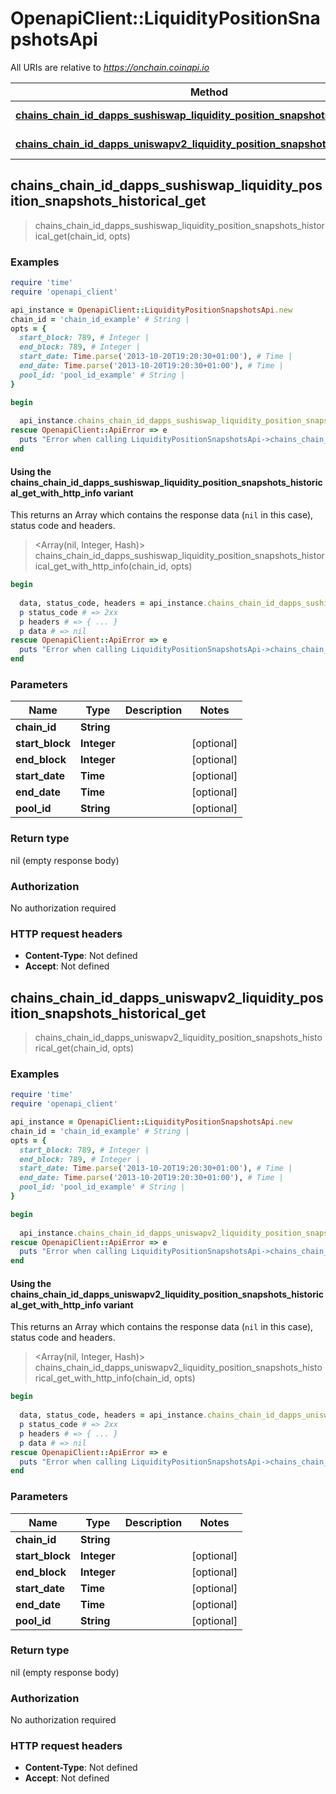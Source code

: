 # OpenapiClient::LiquidityPositionSnapshotsApi

All URIs are relative to *https://onchain.coinapi.io*

| Method | HTTP request | Description |
| ------ | ------------ | ----------- |
| [**chains_chain_id_dapps_sushiswap_liquidity_position_snapshots_historical_get**](LiquidityPositionSnapshotsApi.md#chains_chain_id_dapps_sushiswap_liquidity_position_snapshots_historical_get) | **GET** /chains/{chain_id}/dapps/sushiswap/liquidityPositionSnapshots/historical |  |
| [**chains_chain_id_dapps_uniswapv2_liquidity_position_snapshots_historical_get**](LiquidityPositionSnapshotsApi.md#chains_chain_id_dapps_uniswapv2_liquidity_position_snapshots_historical_get) | **GET** /chains/{chain_id}/dapps/uniswapv2/liquidityPositionSnapshots/historical |  |


## chains_chain_id_dapps_sushiswap_liquidity_position_snapshots_historical_get

> chains_chain_id_dapps_sushiswap_liquidity_position_snapshots_historical_get(chain_id, opts)



### Examples

```ruby
require 'time'
require 'openapi_client'

api_instance = OpenapiClient::LiquidityPositionSnapshotsApi.new
chain_id = 'chain_id_example' # String | 
opts = {
  start_block: 789, # Integer | 
  end_block: 789, # Integer | 
  start_date: Time.parse('2013-10-20T19:20:30+01:00'), # Time | 
  end_date: Time.parse('2013-10-20T19:20:30+01:00'), # Time | 
  pool_id: 'pool_id_example' # String | 
}

begin
  
  api_instance.chains_chain_id_dapps_sushiswap_liquidity_position_snapshots_historical_get(chain_id, opts)
rescue OpenapiClient::ApiError => e
  puts "Error when calling LiquidityPositionSnapshotsApi->chains_chain_id_dapps_sushiswap_liquidity_position_snapshots_historical_get: #{e}"
end
```

#### Using the chains_chain_id_dapps_sushiswap_liquidity_position_snapshots_historical_get_with_http_info variant

This returns an Array which contains the response data (`nil` in this case), status code and headers.

> <Array(nil, Integer, Hash)> chains_chain_id_dapps_sushiswap_liquidity_position_snapshots_historical_get_with_http_info(chain_id, opts)

```ruby
begin
  
  data, status_code, headers = api_instance.chains_chain_id_dapps_sushiswap_liquidity_position_snapshots_historical_get_with_http_info(chain_id, opts)
  p status_code # => 2xx
  p headers # => { ... }
  p data # => nil
rescue OpenapiClient::ApiError => e
  puts "Error when calling LiquidityPositionSnapshotsApi->chains_chain_id_dapps_sushiswap_liquidity_position_snapshots_historical_get_with_http_info: #{e}"
end
```

### Parameters

| Name | Type | Description | Notes |
| ---- | ---- | ----------- | ----- |
| **chain_id** | **String** |  |  |
| **start_block** | **Integer** |  | [optional] |
| **end_block** | **Integer** |  | [optional] |
| **start_date** | **Time** |  | [optional] |
| **end_date** | **Time** |  | [optional] |
| **pool_id** | **String** |  | [optional] |

### Return type

nil (empty response body)

### Authorization

No authorization required

### HTTP request headers

- **Content-Type**: Not defined
- **Accept**: Not defined


## chains_chain_id_dapps_uniswapv2_liquidity_position_snapshots_historical_get

> chains_chain_id_dapps_uniswapv2_liquidity_position_snapshots_historical_get(chain_id, opts)



### Examples

```ruby
require 'time'
require 'openapi_client'

api_instance = OpenapiClient::LiquidityPositionSnapshotsApi.new
chain_id = 'chain_id_example' # String | 
opts = {
  start_block: 789, # Integer | 
  end_block: 789, # Integer | 
  start_date: Time.parse('2013-10-20T19:20:30+01:00'), # Time | 
  end_date: Time.parse('2013-10-20T19:20:30+01:00'), # Time | 
  pool_id: 'pool_id_example' # String | 
}

begin
  
  api_instance.chains_chain_id_dapps_uniswapv2_liquidity_position_snapshots_historical_get(chain_id, opts)
rescue OpenapiClient::ApiError => e
  puts "Error when calling LiquidityPositionSnapshotsApi->chains_chain_id_dapps_uniswapv2_liquidity_position_snapshots_historical_get: #{e}"
end
```

#### Using the chains_chain_id_dapps_uniswapv2_liquidity_position_snapshots_historical_get_with_http_info variant

This returns an Array which contains the response data (`nil` in this case), status code and headers.

> <Array(nil, Integer, Hash)> chains_chain_id_dapps_uniswapv2_liquidity_position_snapshots_historical_get_with_http_info(chain_id, opts)

```ruby
begin
  
  data, status_code, headers = api_instance.chains_chain_id_dapps_uniswapv2_liquidity_position_snapshots_historical_get_with_http_info(chain_id, opts)
  p status_code # => 2xx
  p headers # => { ... }
  p data # => nil
rescue OpenapiClient::ApiError => e
  puts "Error when calling LiquidityPositionSnapshotsApi->chains_chain_id_dapps_uniswapv2_liquidity_position_snapshots_historical_get_with_http_info: #{e}"
end
```

### Parameters

| Name | Type | Description | Notes |
| ---- | ---- | ----------- | ----- |
| **chain_id** | **String** |  |  |
| **start_block** | **Integer** |  | [optional] |
| **end_block** | **Integer** |  | [optional] |
| **start_date** | **Time** |  | [optional] |
| **end_date** | **Time** |  | [optional] |
| **pool_id** | **String** |  | [optional] |

### Return type

nil (empty response body)

### Authorization

No authorization required

### HTTP request headers

- **Content-Type**: Not defined
- **Accept**: Not defined

